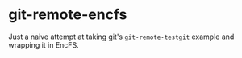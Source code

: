 # git-remote-encfs

Just a naive attempt at taking git's `git-remote-testgit` example and
wrapping it in EncFS.
